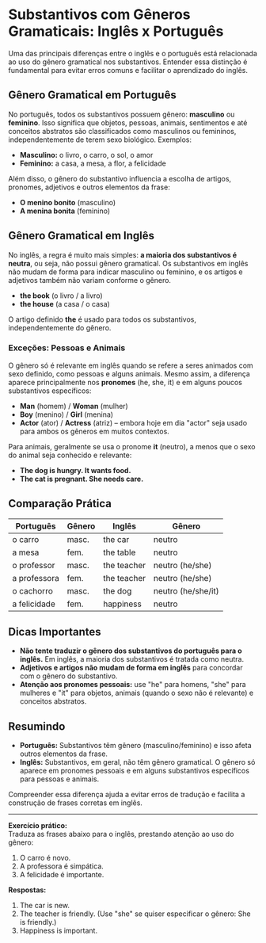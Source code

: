 
# Substantivos com Gêneros Gramaticais: Inglês x Português

Uma das principais diferenças entre o inglês e o português está relacionada ao uso do gênero gramatical nos substantivos. Entender essa distinção é fundamental para evitar erros comuns e facilitar o aprendizado do inglês.

## Gênero Gramatical em Português

No português, todos os substantivos possuem gênero: **masculino** ou **feminino**. Isso significa que objetos, pessoas, animais, sentimentos e até conceitos abstratos são classificados como masculinos ou femininos, independentemente de terem sexo biológico. Exemplos:

- **Masculino:** o livro, o carro, o sol, o amor
- **Feminino:** a casa, a mesa, a flor, a felicidade

Além disso, o gênero do substantivo influencia a escolha de artigos, pronomes, adjetivos e outros elementos da frase:

- **O menino bonito** (masculino)
- **A menina bonita** (feminino)

## Gênero Gramatical em Inglês

No inglês, a regra é muito mais simples: **a maioria dos substantivos é neutra**, ou seja, não possui gênero gramatical. Os substantivos em inglês não mudam de forma para indicar masculino ou feminino, e os artigos e adjetivos também não variam conforme o gênero.

- **the book** (o livro / a livro)
- **the house** (a casa / o casa)

O artigo definido **the** é usado para todos os substantivos, independentemente do gênero.

### Exceções: Pessoas e Animais

O gênero só é relevante em inglês quando se refere a seres animados com sexo definido, como pessoas e alguns animais. Mesmo assim, a diferença aparece principalmente nos **pronomes** (he, she, it) e em alguns poucos substantivos específicos:

- **Man** (homem) / **Woman** (mulher)
- **Boy** (menino) / **Girl** (menina)
- **Actor** (ator) / **Actress** (atriz) – embora hoje em dia "actor" seja usado para ambos os gêneros em muitos contextos.

Para animais, geralmente se usa o pronome **it** (neutro), a menos que o sexo do animal seja conhecido e relevante:

- **The dog is hungry. It wants food.**
- **The cat is pregnant. She needs care.**

## Comparação Prática

| Português         | Gênero | Inglês         | Gênero |
|-------------------|--------|---------------|--------|
| o carro           | masc.  | the car       | neutro |
| a mesa            | fem.   | the table     | neutro |
| o professor       | masc.  | the teacher   | neutro (he/she) |
| a professora      | fem.   | the teacher   | neutro (he/she) |
| o cachorro        | masc.  | the dog       | neutro (he/she/it) |
| a felicidade      | fem.   | happiness     | neutro |

## Dicas Importantes

- **Não tente traduzir o gênero dos substantivos do português para o inglês.** Em inglês, a maioria dos substantivos é tratada como neutra.
- **Adjetivos e artigos não mudam de forma em inglês** para concordar com o gênero do substantivo.
- **Atenção aos pronomes pessoais:** use "he" para homens, "she" para mulheres e "it" para objetos, animais (quando o sexo não é relevante) e conceitos abstratos.

## Resumindo

- **Português:** Substantivos têm gênero (masculino/feminino) e isso afeta outros elementos da frase.
- **Inglês:** Substantivos, em geral, não têm gênero gramatical. O gênero só aparece em pronomes pessoais e em alguns substantivos específicos para pessoas e animais.

Compreender essa diferença ajuda a evitar erros de tradução e facilita a construção de frases corretas em inglês.

---
**Exercício prático:**  
Traduza as frases abaixo para o inglês, prestando atenção ao uso do gênero:

1. O carro é novo.
2. A professora é simpática.
3. A felicidade é importante.

**Respostas:**

1. The car is new.
2. The teacher is friendly. (Use "she" se quiser especificar o gênero: She is friendly.)
3. Happiness is important.
```
